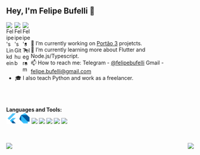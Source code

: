 ## Hey, I'm Felipe Bufelli 👋

<a href="https://www.linkedin.com/in/felipebufelli/">
  <img align="left" alt="Felipe's Linkdein" width="22px" src="https://cdn.jsdelivr.net/npm/simple-icons@v3/icons/linkedin.svg" />
</a>
<a href="https://github.com/felipebufelli">
  <img align="left" alt="Felipe's Github" width="22px" src="https://cdn.jsdelivr.net/npm/simple-icons@v3/icons/github.svg" />
</a>
<a href="https://t.me/felipebufelli">
  <img align="left" alt="Felipe's Telegram" width="22px" src="https://cdn.jsdelivr.net/npm/simple-icons@v3/icons/telegram.svg" />
</a>

<br/>
<br/>


- 🔭 I’m currently working on [Portão 3](https://www.portao3.com.br/) projetcts.
- 🌱 I’m currently learning more about Flutter and Node.js/Typescript.
- 📫 How to reach me: 
    Telegram - [@felipebufelli](https://t.me/felipebufelli)
    Gmail - felipe.bufelli@gmail.com
- 🎓 I also teach Python and work as a freelancer.
<br/>
<br/>

**Languages and Tools:**  
<code><img height="30" src="https://raw.githubusercontent.com/github/explore/80688e429a7d4ef2fca1e82350fe8e3517d3494d/topics/flutter/flutter.png"></code>
<code><img height="30" src="https://raw.githubusercontent.com/github/explore/80688e429a7d4ef2fca1e82350fe8e3517d3494d/topics/dart/dart.png"></code>
<code><img height="30" src="https://external-content.duckduckgo.com/iu/?u=http%3A%2F%2Fclipart-library.com%2Fnew_gallery%2F289-2896071_python-logo-png-165709.png&f=1&nofb=1"></code>
<code><img height="30" src="https://seeklogo.com/images/A/arduino-logo-BC7CBC1DAA-seeklogo.com.png"></code>
<code><img height="30" src="https://external-content.duckduckgo.com/iu/?u=https%3A%2F%2Fmatlababc.files.wordpress.com%2F2015%2F08%2Fmatlab_logo.png&f=1&nofb=1"></code>
<code><img height="30" src="https://miro.medium.com/v2/resize:fit:800/1*bc9pmTiyKR0WNPka2w3e0Q.png"></code>
<code><img height="30" src="https://docs.nestjs.com/assets/logo-small-gradient.svg"></code>

<br/>
<br/>

<a href="https://github.com/felipebufelli">
  <img align="left" src="https://github-readme-stats.vercel.app/api/top-langs/?username=felipebufelli&theme=dark&layout=compact" />
</a>

<a href="https://github.com/felipebufelli/gif_finder">
  <img align="right" src="https://github-readme-stats.vercel.app/api/pin/?username=felipebufelli&repo=gif_finder&show_owner=true&theme=dark" />
</a>


